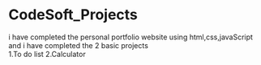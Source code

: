 # CodeSoft_Projects
i have completed the personal portfolio website using html,css,javaScript and i have completed the 2 basic projects   
1.To do list
2.Calculator

